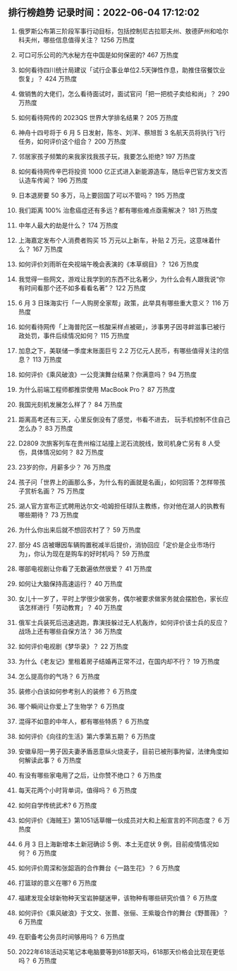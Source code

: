 
## 排行榜趋势 记录时间：2022-06-04 17:12:02
  
  1. 俄罗斯公布第三阶段军事行动目标，包括控制尼古拉耶夫州、敖德萨州和哈尔科夫州，哪些信息值得关注？ 1256 万热度
    
  2. 可口可乐公司的汽水秘方在中国是如何保密的? 467 万热度
    
  3. 如何看待四川统计局建议「试行企事业单位2.5天弹性作息，助推住宿餐饮业恢复」？ 424 万热度
    
  4. 做销售的大佬们，怎么看待面试时，面试官问「把一把梳子卖给和尚」？ 290 万热度
    
  5. 如何看待网传的 2023QS 世界大学排名结果？ 205 万热度
    
  6. 神舟十四号将于 6 月 5 日发射，陈冬、刘洋、蔡旭哲 3 名航天员将执行飞行任务，如何评价这个组合？ 200 万热度
    
  7. 邻居家孩子频繁的来我家找我孩子玩，我要怎么拒绝? 197 万热度
    
  8. 如何看待网传辛巴将投资 1000 亿正式进入新能源造车，随后辛巴官方发文否认造车传闻？ 196 万热度
    
  9. 日本退房要 50 多万，马上要回国了可以不管吗？ 195 万热度
    
  10. 我们距离 100% 治愈癌症还有多远？都有哪些难点亟需解决？ 181 万热度
    
  11. 中年人最大的劫是什么？ 174 万热度
    
  12. 上海嘉定发布个人消费者购买 15 万元以上新车，补贴 2 万元，这意味着什么？ 167 万热度
    
  13. 如何评价刘雨昕在央视端午晚会表演的《本草纲目》？ 126 万热度
    
  14. 我觉得一些网文，游戏让我学到的东西不比名著少，为什么会有人跟我说“你有时间看那个还不如多看看名著”？ 122 万热度
    
  15. 6 月 3 日珠海实行「一人购房全家帮」政策，此举具有哪些重大意义？ 116 万热度
    
  16. 如何看待网传「上海普陀区一核酸采样点被砸」，涉事男子因寻衅滋事已被行政处罚，事件后续情况如何？ 115 万热度
    
  17. 加息之下，美联储一季度末账面巨亏 2.2 万亿元人民币，有哪些值得关注的信息？ 113 万热度
    
  18. 如何评价《乘风破浪》一公竞演舞台结果？你满意吗？ 94 万热度
    
  19. 为什么前端工程师都推崇使用 MacBook Pro？ 87 万热度
    
  20. 我国光刻机发展怎么样了？ 84 万热度
    
  21. 距离高考还有三天，心里反倒没有了感觉，书看不进去， 玩手机控制不住自己怎么办？ 83 万热度
    
  22. D2809 次旅客列车在贵州榕江站撞上泥石流脱线，致司机身亡另有 8 人受伤，具体情况如何？ 82 万热度
    
  23. 23岁的你，月薪多少？ 76 万热度
    
  24. 孩子问「世界上的画那么多，为什么有的画就是名画」，如何回答？怎样带孩子赏析名画？ 75 万热度
    
  25. 湖人官方宣布正式聘用达尔文-哈姆担任球队主教练，你对他在湖人的执教有哪些期待？ 73 万热度
    
  26. 为什么你出来后就不想回农村了？ 59 万热度
    
  27. 部分 4S 店被曝因车辆购置税减半后提价，消协回应「定价是企业市场行为」，你认为现在是购车的好时机吗？ 59 万热度
    
  28. 哪部电视剧让你看了无数遍依然很爱？ 41 万热度
    
  29. 如何让大脑保持高速运行？ 40 万热度
    
  30. 女儿十一岁了，平时上学很少做家务，偶尔被要求做家务就会摆脸色，家长应该怎样进行「劳动教育」？ 40 万热度
    
  31. 俄军士兵装死后迅速逃跑，靠演技躲过无人机轰炸，如何评价该士兵的反应？战场上还有哪些自保方法？ 36 万热度
    
  32. 如何评价电视剧《梦华录》？ 22 万热度
    
  33. 为什么《老友记》里租着房子结婚再正常不过，在国内却不行？ 19 万热度
    
  34. 怎么提高你的气场？ 6 万热度
    
  35. 装修小白该如何参考别人的装修？ 6 万热度
    
  36. 哪个瞬间让你爱上了生物学？ 6 万热度
    
  37. 混得不如意的中年人，都有哪些特质？ 6 万热度
    
  38. 如何评价《向往的生活》第六季第五期？ 6 万热度
    
  39. 安徽阜阳一男子因夫妻矛盾恶意纵火烧麦子，目前已被刑事拘留，法律角度如何解读此事？ 6 万热度
    
  40. 有没有哪些家电用了之后，让你赞不绝口？ 6 万热度
    
  41. 每天花两个小时背单词，值得吗？ 6 万热度
    
  42. 如何自学传统武术? 6 万热度
    
  43. 如何评价《海贼王》第1051话草帽一伙成员对大和上船宣言的不同态度？ 6 万热度
    
  44. 6 月 3 日上海新增本土新冠确诊 5 例、本土无症状 9 例，目前疫情情况如何？ 6 万热度
    
  45. 如何评价周深和张韶涵的合作舞台《一路生花》？ 6 万热度
    
  46. 打篮球的意义在哪? 6 万热度
    
  47. 福建发现全球新物种天宝岩肿腿迷甲，该物种有哪些研究价值？ 6 万热度
    
  48. 如何评价《乘风破浪》于文文、张蔷、张俪、王紫璇合作的舞台《野蔷薇》？ 6 万热度
    
  49. 在职备考公务员时间够用吗？ 6 万热度
    
  50. 2022年618活动买笔记本电脑要等到618那天吗，618那天价格会比现在更低吗？ 6 万热度
    